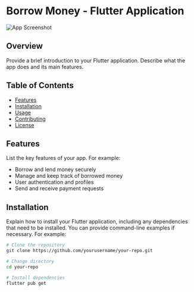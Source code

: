 # Borrow Money - Flutter Application

![App Screenshot](screenshot.png)

## Overview

Provide a brief introduction to your Flutter application. Describe what the app does and its main features.

## Table of Contents

- [Features](#features)
- [Installation](#installation)
- [Usage](#usage)
- [Contributing](#contributing)
- [License](#license)

## Features

List the key features of your app. For example:
- Borrow and lend money securely
- Manage and keep track of borrowed money
- User authentication and profiles
- Send and receive payment requests

## Installation

Explain how to install your Flutter application, including any dependencies that need to be installed. You can provide command-line examples if necessary. For example:

```bash
# Clone the repository
git clone https://github.com/yourusername/your-repo.git

# Change directory
cd your-repo

# Install dependencies
flutter pub get
